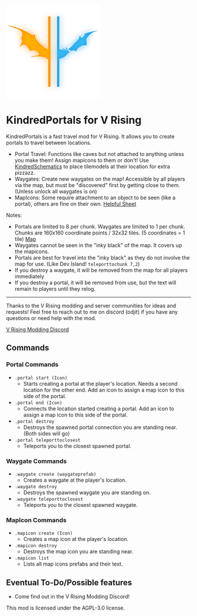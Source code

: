 ![](logo.png)
# KindredPortals for V Rising
KindredPortals is a fast travel mod for V Rising. It allows you to create portals to travel between locations.

- Portal Travel: Functions like caves but not attached to anything unless you make them! Assign mapicons to them or don't! Use [KindredSchematics](https://thunderstore.io/c/v-rising/p/odjit/KindredSchematics/) to place tilemodels at their location for extra pizzazz.
- Waygates: Create new waygates on the map! Accessible by all players via the map, but must be "discovered" first by getting close to them. (Unless unlock all waygates is on)
- MapIcons: Some require attachment to an object to be seen (like a portal), others are fine on their own. [Helpful Sheet](https://docs.google.com/spreadsheets/d/1FcbO8aMtH2FtSx-ntoMXjoyXhfGQkjnjzj1nkeR2Tk4/edit?usp=sharing)


Notes: 
- Portals are limited to 8 per chunk. Waygates are limited to 1 per chunk. Chunks are 160x160 coordinate points / 32x32 tiles. (5 coordinates = 1 tile) [Map](https://i.imgur.com/UBmjxdG.jpeg)
- Waygates cannot be seen in the "inky black" of the map. It covers up the mapicons.
- Portals are best for travel into the "inky black" as they do not involve the map for use. (Like Dev Island! `teleporttochunk 7,2`)
- If you destroy a waygate, it will be removed from the map for all players immediately
- If you destroy a portal, it will be removed from use, but the text will remain to players until they relog.

---
Thanks to the V Rising modding and server communities for ideas and requests!
Feel free to reach out to me on discord (odjit) if you have any questions or need help with the mod.

[V Rising Modding Discord](https://vrisingmods.com/discord)

## Commands

### Portal Commands
- `.portal start (Icon)` 
  - Starts creating a portal at the player's location.  Needs a second location for the other end. Add an icon to assign a map icon to this side of the portal.
- `.portal end (Icon)`
  - Connects the location started creating a portal. Add an icon to assign a map icon to this side of the portal.
- `.portal destroy`
  - Destroys the spawned portal connection you are standing near. (Both sides will go)
- `.portal teleporttoclosest`
  - Teleports you to the closest spawned portal.


### Waygate Commands
- `.waygate create (waygateprefab)`
  - Creates a waygate at the player's location.
- `.waygate destroy`
  - Destroys the spawned waygate you are standing on.
- `.waygate teleporttoclosest`
  - Teleports you to the closest spawned waygate.


### MapIcon Commands
- `.mapicon create (Icon)`
  - Creates a map icon at the player's location.
- `.mapicon destroy`
  - Destroys the map icon you are standing near.
- `.mapicon list`
  - Lists all map icons prefabs and their text.

	
## Eventual To-Do/Possible features
- Come find out in the V Rising Modding Discord!

This mod is licensed under the AGPL-3.0 license.